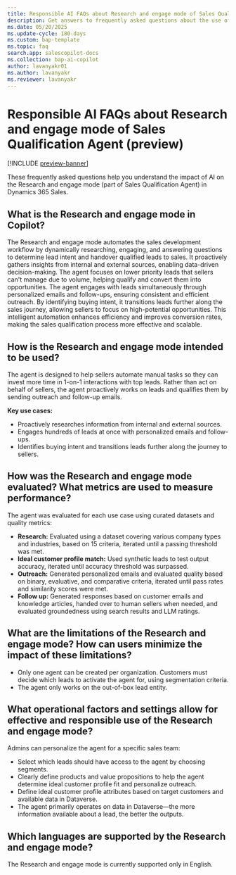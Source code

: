 ```yaml
---
title: Responsible AI FAQs about Research and engage mode of Sales Qualification Agent (preview)
description: Get answers to frequently asked questions about the use of AI in the Research and engage mode (part of Sales Qualification Agent) in Dynamics 365 Sales.
ms.date: 05/20/2025
ms.update-cycle: 180-days
ms.custom: bap-template
ms.topic: faq
search.app: salescopilot-docs
ms.collection: bap-ai-copilot
author: lavanyakr01
ms.author: lavanyakr
ms.reviewer: lavanyakr
---
```


# Responsible AI FAQs about Research and engage mode of Sales Qualification Agent (preview)

[!INCLUDE [preview-banner](~/../shared-content/shared/preview-includes/preview-banner.md)]

These frequently asked questions help you understand the impact of AI on the Research and engage mode (part of Sales Qualification Agent) in Dynamics 365 Sales.

## What is the Research and engage mode in Copilot?

The Research and engage mode automates the sales development workflow by dynamically researching, engaging, and answering questions to determine lead intent and handover qualified leads to sales. It proactively gathers insights from internal and external sources, enabling data-driven decision-making. The agent focuses on lower priority leads that sellers can't manage due to volume, helping qualify and convert them into opportunities. The agent engages with leads simultaneously through personalized emails and follow-ups, ensuring consistent and efficient outreach. By identifying buying intent, it transitions leads further along the sales journey, allowing sellers to focus on high-potential opportunities. This intelligent automation enhances efficiency and improves conversion rates, making the sales qualification process more effective and scalable.

## How is the Research and engage mode intended to be used?

The agent is designed to help sellers automate manual tasks so they can invest more time in 1-on-1 interactions with top leads. Rather than act on behalf of sellers, the agent proactively works on leads and qualifies them by sending outreach and follow-up emails.

**Key use cases:**

- Proactively researches information from internal and external sources.
- Engages hundreds of leads at once with personalized emails and follow-ups.
- Identifies buying intent and transitions leads further along the journey to sellers.

## How was the Research and engage mode evaluated? What metrics are used to measure performance?

The agent was evaluated for each use case using curated datasets and quality metrics:

- **Research:** Evaluated using a dataset covering various company types and industries, based on 15 criteria, iterated until a passing threshold was met.
- **Ideal customer profile match:** Used synthetic leads to test output accuracy, iterated until accuracy threshold was surpassed.
- **Outreach:** Generated personalized emails and evaluated quality based on binary, evaluative, and comparative criteria, iterated until pass rates and similarity scores were met.
- **Follow up:** Generated responses based on customer emails and knowledge articles, handed over to human sellers when needed, and evaluated groundedness using search results and LLM ratings.

## What are the limitations of the Research and engage mode? How can users minimize the impact of these limitations?

- Only one agent can be created per organization. Customers must decide which leads to activate the agent for, using segmentation criteria.
- The agent only works on the out-of-box lead entity.

## What operational factors and settings allow for effective and responsible use of the Research and engage mode?

Admins can personalize the agent for a specific sales team:

- Select which leads should have access to the agent by choosing segments.
- Clearly define products and value propositions to help the agent determine ideal customer profile fit and personalize outreach.
- Define ideal customer profile attributes based on target customers and available data in Dataverse.
- The agent primarily operates on data in Dataverse&mdash;the more information available about a lead, the better the outputs.

## Which languages are supported by the Research and engage mode?

The Research and engage mode is currently supported only in English.
